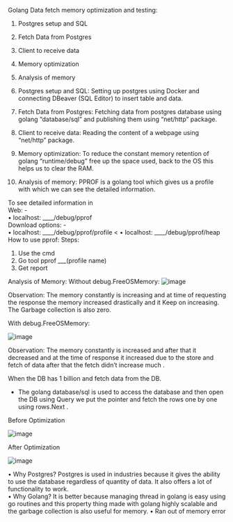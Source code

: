 Golang Data fetch memory optimization and testing:

1.	Postgres setup and SQL
2.	Fetch Data from Postgres
3.	Client to receive data
4.	Memory optimization
5.	Analysis of memory 

1.	Postgres setup and SQL: Setting up postgres using Docker and connecting DBeaver (SQL Editor) to insert table and data.
2.	Fetch Data from Postgres: Fetching data from postgres database using golang “database/sql” and publishing them using “net/http” package.
3.	Client to receive data: Reading the content of a webpage using “net/http” package.
4.	Memory optimization: To reduce the constant memory retention of golang “runtime/debug” free up the space used, back to the OS this helps us to clear the RAM.
5.	Analysis of memory: PPROF is a golang tool which gives us a profile with which we can see the detailed information.

To see detailed information in <br>
Web: - <br>
•	localhost: ____/debug/pprof <br>
Download options: - <br>
•	localhost: ____/debug/pprof/profile <
•	localhost: ____/debug/pprof/heap
How to use pprof:
Steps:
1.	Use the cmd
2.	Go tool pprof ___(profile name)
3.	Get report

Analysis of Memory:
Without debug.FreeOSMemory:
![image](https://user-images.githubusercontent.com/61954560/186821976-66864488-4a1d-49c5-9cff-c41166d2cc2c.png)

 
Observation: The memory constantly is increasing and at time of requesting the response the memory increased drastically and it 
Keep on increasing. The Garbage collection is also zero.




With debug.FreeOSMemory: 

![image](https://user-images.githubusercontent.com/61954560/186822014-0e4a1105-2e9a-4667-9ccd-198911b31b78.png)

 
Observation: The memory constantly is increased and after that it decreased and at the time of response it increased due to the store and fetch of data after that the fetch didn’t increase much .

When the DB has 1 billion and fetch data from the DB.
-	The golang database/sql is used to access the database and then open the DB using Query we put the pointer and fetch the rows one by one using rows.Next .

Before Optimization 

![image](https://user-images.githubusercontent.com/61954560/186822074-2836e0a6-dbe2-4d4e-ae51-d50bab02d1a8.png)


After Optimization

![image](https://user-images.githubusercontent.com/61954560/186822108-e886a580-ce53-40a1-b742-6a805b6d9943.png)

 
•	Why Postgres?
Postgres is used in industries because it gives the ability to use the database regardless of quantity of data. It also offers a lot of functionality to work.<br>
•	Why Golang?
It is better because managing thread in golang is easy using go routines and this property thing made with golang highly scalable and the garbage collection is also useful for memory.
•	Ran out of memory error


